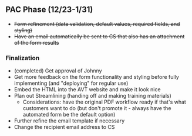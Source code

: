 ## PAC Phase (12/23-1/31)
- ~~Form refinement (data validation, default values, required fields, and styling)~~
- ~~Have an email automatically be sent to CS that also has an attachment of the form results~~


### Finalization
- (completed) Get approval of Johnny
- Get more feedback on the form functionality and styling before fully implementing (and "deploying" for regular use)
- Embed the HTML into the AVT website and make it look nice
- Plan out Streamlining (handing off and making training materials)
  - Considerations: have the original PDF workflow ready if that's what customers want to do (but don't promote it - always have the automated form be the default option)
- Further refine the email template if necessary
- Change the recipient email address to CS
